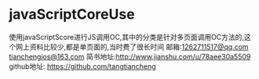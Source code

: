 # javaScriptCoreUse
使用javaScriptScore进行JS调用OC,其中的分类是针对多页面调用OC方法的,这个网上资料比较少,都是单页面的,当时费了很长时间
邮箱:1262711517@qq.com tianchengios@163.com
简书地址:http://www.jianshu.com/u/78aee30a5509 
github地址: https://github.com/tangtiancheng
